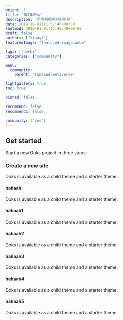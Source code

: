 ```yaml
---
weight: 3
title: "第3条新闻"
description: "啊啊啊啊啊啊啊啊啊"
date: 2019-10-01T21:57:40+08:00
lastmod: 2020-01-01T16:45:40+08:00
draft: false
authors: ["Xiaoyi"]
featuredImage: "featured-image.webp"

tags: ["ceshi"]
categories: ["community"]

menu: 
  community:
    parent: "famland-metaverse"

lightgallery: true
toc: true

pinned: false

recommend: false
recommend1: false

community: ["ces"]
---
```

## Get started

Start a new Doks project in three steps:

### Create a new site

Doks is available as a child theme and a starter theme.

#### hahaah

Doks is available as a child theme and a starter theme.

#### hahaah1

Doks is available as a child theme and a starter theme.

#### hahaah2

Doks is available as a child theme and a starter theme.

#### hahaah3

Doks is available as a child theme and a starter theme.

#### hahaah4

Doks is available as a child theme and a starter theme.

#### hahaah5

Doks is available as a child theme and a starter theme.